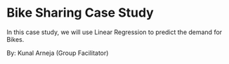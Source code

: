 # Bike Sharing Case Study

In this case study, we will use Linear Regression to predict the demand for Bikes.

By:
Kunal Arneja (Group Facilitator)
